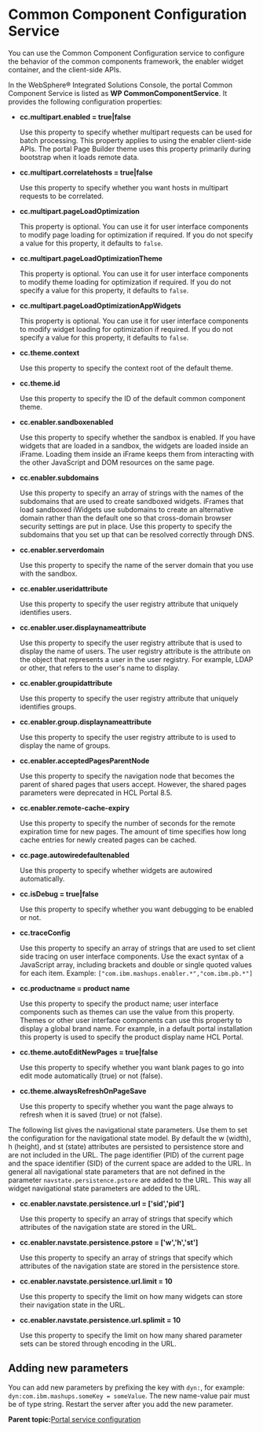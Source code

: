 # Common Component Configuration Service

You can use the Common Component Configuration service to configure the behavior of the common components framework, the enabler widget container, and the client-side APIs.

In the WebSphere® Integrated Solutions Console, the portal Common Component Service is listed as **WP CommonComponentService**. It provides the following configuration properties:

-   **cc.multipart.enabled = true\|false**

    Use this property to specify whether multipart requests can be used for batch processing. This property applies to using the enabler client-side APIs. The portal Page Builder theme uses this property primarily during bootstrap when it loads remote data.

-   **cc.multipart.correlatehosts = true\|false**

    Use this property to specify whether you want hosts in multipart requests to be correlated.

-   **cc.multipart.pageLoadOptimization**

    This property is optional. You can use it for user interface components to modify page loading for optimization if required. If you do not specify a value for this property, it defaults to `false`.

-   **cc.multipart.pageLoadOptimizationTheme**

    This property is optional. You can use it for user interface components to modify theme loading for optimization if required. If you do not specify a value for this property, it defaults to `false`.

-   **cc.multipart.pageLoadOptimizationAppWidgets**

    This property is optional. You can use it for user interface components to modify widget loading for optimization if required. If you do not specify a value for this property, it defaults to `false`.

-   **cc.theme.context**

    Use this property to specify the context root of the default theme.

-   **cc.theme.id**

    Use this property to specify the ID of the default common component theme.

-   **cc.enabler.sandboxenabled**

    Use this property to specify whether the sandbox is enabled. If you have widgets that are loaded in a sandbox, the widgets are loaded inside an iFrame. Loading them inside an iFrame keeps them from interacting with the other JavaScript and DOM resources on the same page.

-   **cc.enabler.subdomains**

    Use this property to specify an array of strings with the names of the subdomains that are used to create sandboxed widgets. iFrames that load sandboxed iWidgets use subdomains to create an alternative domain rather than the default one so that cross-domain browser security settings are put in place. Use this property to specify the subdomains that you set up that can be resolved correctly through DNS.

-   **cc.enabler.serverdomain**

    Use this property to specify the name of the server domain that you use with the sandbox.

-   **cc.enabler.useridattribute**

    Use this property to specify the user registry attribute that uniquely identifies users.

-   **cc.enabler.user.displaynameattribute**

    Use this property to specify the user registry attribute that is used to display the name of users. The user registry attribute is the attribute on the object that represents a user in the user registry. For example, LDAP or other, that refers to the user's name to display.

-   **cc.enabler.groupidattribute**

    Use this property to specify the user registry attribute that uniquely identifies groups.

-   **cc.enabler.group.displaynameattribute**

    Use this property to specify the user registry attribute to is used to display the name of groups.

-   **cc.enabler.acceptedPagesParentNode**

    Use this property to specify the navigation node that becomes the parent of shared pages that users accept. However, the shared pages parameters were deprecated in HCL Portal 8.5.

-   **cc.enabler.remote-cache-expiry**

    Use this property to specify the number of seconds for the remote expiration time for new pages. The amount of time specifies how long cache entries for newly created pages can be cached.

-   **cc.page.autowiredefaultenabled**

    Use this property to specify whether widgets are autowired automatically.

-   **cc.isDebug = true\|false**

    Use this property to specify whether you want debugging to be enabled or not.

-   **cc.traceConfig**

    Use this property to specify an array of strings that are used to set client side tracing on user interface components. Use the exact syntax of a JavaScript array, including brackets and double or single quoted values for each item. Example: `["com.ibm.mashups.enabler.*","com.ibm.pb.*"]`

-   **cc.productname = product name**

    Use this property to specify the product name; user interface components such as themes can use the value from this property. Themes or other user interface components can use this property to display a global brand name. For example, in a default portal installation this property is used to specify the product display name HCL Portal.

-   **cc.theme.autoEditNewPages = true\|false**

    Use this property to specify whether you want blank pages to go into edit mode automatically \(true\) or not \(false\).

-   **cc.theme.alwaysRefreshOnPageSave**

    Use this property to specify whether you want the page always to refresh when it is saved \(true\) or not \(false\).


The following list gives the navigational state parameters. Use them to set the configuration for the navigational state model. By default the w \(width\), h \(height\), and st \(state\) attributes are persisted to persistence store and are not included in the URL. The page identifier \(PID\) of the current page and the space identifier \(SID\) of the current space are added to the URL. In general all navigational state parameters that are not defined in the parameter `navstate.persistence.pstore` are added to the URL. This way all widget navigational state parameters are added to the URL.

-   **cc.enabler.navstate.persistence.url = \['sid','pid'\]**

    Use this property to specify an array of strings that specify which attributes of the navigation state are stored in the URL.

-   **cc.enabler.navstate.persistence.pstore = \['w','h','st'\]**

    Use this property to specify an array of strings that specify which attributes of the navigation state are stored in the persistence store.

-   **cc.enabler.navstate.persistence.url.limit = 10**

    Use this property to specify the limit on how many widgets can store their navigation state in the URL.

-   **cc.enabler.navstate.persistence.url.splimit = 10**

    Use this property to specify the limit on how many shared parameter sets can be stored through encoding in the URL.


## Adding new parameters

You can add new parameters by prefixing the key with `dyn:`, for example: `dyn:com.ibm.mashups.someKey = someValue`. The new name-value pair must be of type string. Restart the server after you add the new parameter.

**Parent topic:**[Portal service configuration](../admin-system/srvcfgref.md)

